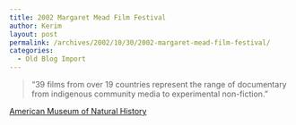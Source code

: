 ```yaml
---
title: 2002 Margaret Mead Film Festival
author: Kerim
layout: post
permalink: /archives/2002/10/30/2002-margaret-mead-film-festival/
categories:
  - Old Blog Import
---
```


>   &#8220;39 films from over 19 countries represent the range of documentary from indigenous community media to experimental non-fiction.&#8221;


<a href="http://www.amnh.org/programs/mead/" onclick="_gaq.push(['_trackEvent', 'outbound-article', 'http://www.amnh.org/programs/mead/', 'American Museum of Natural History']);" >American Museum of Natural History</a>

